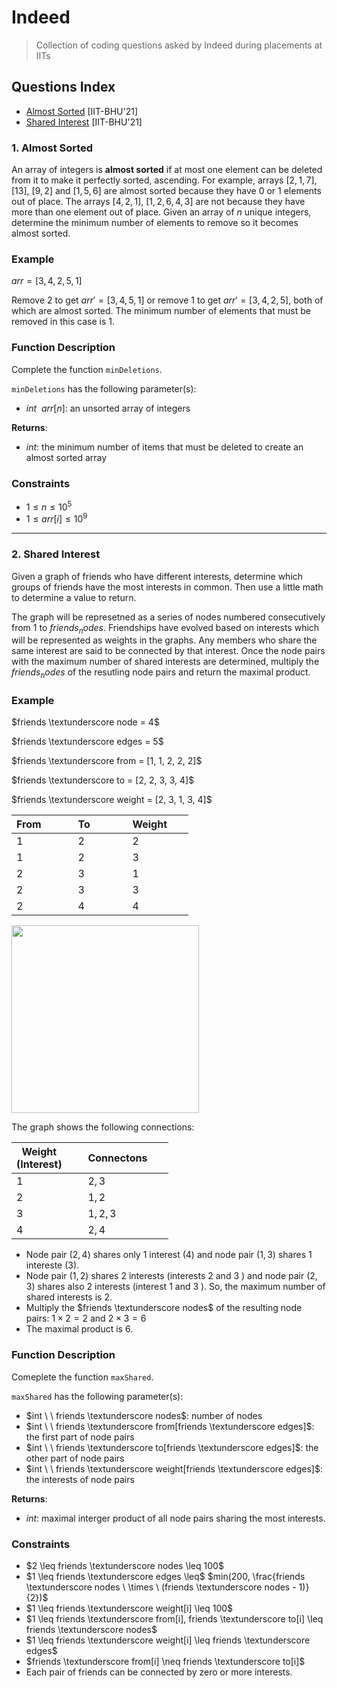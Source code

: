 # Indeed
> Collection of coding questions asked by Indeed during placements at IITs

## Questions Index

* [Almost Sorted](#1-almost-sorted) [IIT-BHU'21]
* [Shared Interest](#2-shared-interest) [IIT-BHU'21]

### 1. Almost Sorted

An array of integers is $\textbf{almost sorted}$ if at most one element can be deleted from it to make it perfectly sorted, ascending. For example, arrays $[2, 1, 7]$, $[13]$, $[9, 2]$ and $[1, 5, 6]$ are almost sorted because they have $0$ or $1$ elements out of place. The arrays $[4, 2, 1]$, $[1, 2, 6, 4, 3]$ are not because they have more than one element out of place. Given an array of $n$ unique integers, determine the minimum number of elements to remove so it becomes almost sorted.

### Example

$arr = [3, 4, 2, 5, 1]$

Remove $2$ to get $arr' = [3, 4, 5, 1]$ or remove $1$ to get $arr' = [3, 4, 2, 5]$, both of which are almost sorted. The minimum number of elements that must be removed in this case is $1$.

### Function Description

Complete the function `minDeletions`. 

`minDeletions` has the following parameter(s):

* $int \ \ arr[n]$: an unsorted array of integers

$\textbf{Returns}$:
* $int$: the minimum number of items that must be deleted to create an almost sorted array

### Constraints

* $1 \leq n \leq 10^5$
* $1 \leq arr[i] \leq 10^9$

---

### 2. Shared Interest

Given a graph of friends who have different interests, determine which groups of friends have the most interests in common. Then use a little math to determine a value to return.

The graph will be represetned as a series of nodes numbered consecutively from $1$ to $friends_nodes$. Friendships have evolved based on interests which will be represented as weights in the graphs. Any members who share the same interest are said to be connected by that interest. Once the node pairs with the maximum number of shared interests are determined, multiply the $friends_nodes$ of the resutling node pairs and return the maximal product.

### Example

$friends \textunderscore node = 4$

$friends \textunderscore edges = 5$

$friends \textunderscore from = [1, 1, 2, 2, 2]$

$friends \textunderscore to = [2, 2, 3, 3, 4]$

$friends \textunderscore weight = [2, 3, 1, 3, 4]$

| From &nbsp; &nbsp; &nbsp; &nbsp; &nbsp; | To &nbsp; &nbsp; &nbsp; &nbsp; &nbsp; &nbsp; | Weight &nbsp; &nbsp; &nbsp; |
| -------- | -------- | -------- |
| $1$        | $2$    | $2$        |
| $1$        | $2$    | $3$        |
| $2$        | $3$    | $1$        |
| $2$        | $3$    | $3$        |
| $2$        | $4$    | $4$        |

<img src="https://github.com/mrsac7/placement-resources/blob/main/Indeed/gph.png" width="300">

The graph shows the following connections:

| Weight &nbsp; &nbsp; &nbsp; <br /> (Interest) &nbsp; &nbsp; &nbsp; | Connectons &nbsp; &nbsp; &nbsp; |
| -------- | -------- |
| $1$        | $2, 3$   |
| $2$        | $1, 2$   |
| $3$        | $1, 2, 3$   |
| $4$        | $2, 4$   |

* Node pair $(2, 4)$ shares only $1$ interest $(4)$ and node pair $(1, 3)$ shares $1$ intereste $(3)$.
* Node pair $(1, 2)$ shares $2$ interests (interests $2$ and $3$ ) and node pair $(2, 3)$ shares also $2$ interests (interest $1$ and $3$ ). So, the maximum number of shared interests is $2$.
* Multiply the $friends \textunderscore nodes$ of the resulting node pairs: $1 \times 2 = 2$ and $2 \times 3 = 6$
* The maximal product is $6$.

### Function Description

Comeplete the function `maxShared`.

`maxShared` has the following parameter(s):
* $int \ \ friends \textunderscore nodes$: number of nodes
* $int \ \ friends \textunderscore from[friends \textunderscore edges]$: the first part of node pairs
* $int \ \ friends \textunderscore to[friends \textunderscore edges]$: the other part of node pairs
* $int \ \ friends \textunderscore weight[friends \textunderscore edges]$: the interests of node pairs

$\textbf{Returns}$:
* $int$: maximal interger product of all node pairs sharing the most interests.

### Constraints

* $2 \leq friends \textunderscore nodes \leq 100$
* $1 \leq friends \textunderscore edges \leq$ $min(200, \frac{friends \textunderscore nodes \ \times \ (friends \textunderscore nodes - 1)}{2})$
* $1 \leq friends \textunderscore weight[i] \leq 100$
* $1 \leq friends \textunderscore from[i], friends \textunderscore to[i] \leq friends \textunderscore nodes$
* $1 \leq friends \textunderscore weight[i] \leq friends \textunderscore edges$
* $friends \textunderscore from[i] \neq friends \textunderscore to[i]$
* Each pair of friends can be connected by zero or more interests.



